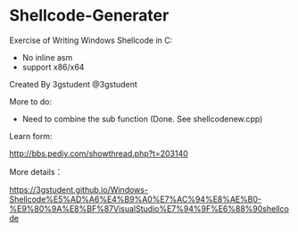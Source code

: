 # Shellcode-Generater

Exercise of Writing Windows Shellcode in C:

- No inline asm
- support x86/x64

Created By 3gstudent @3gstudent

More to do:

- Need  to combine the sub function (Done. See shellcodenew.cpp)


Learn form:

http://bbs.pediy.com/showthread.php?t=203140

More details：

https://3gstudent.github.io/Windows-Shellcode%E5%AD%A6%E4%B9%A0%E7%AC%94%E8%AE%B0-%E9%80%9A%E8%BF%87VisualStudio%E7%94%9F%E6%88%90shellcode
